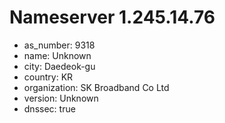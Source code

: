 # Nameserver 1.245.14.76

* as_number: 9318
* name: Unknown
* city: Daedeok-gu
* country: KR
* organization: SK Broadband Co Ltd
* version: Unknown
* dnssec: true

